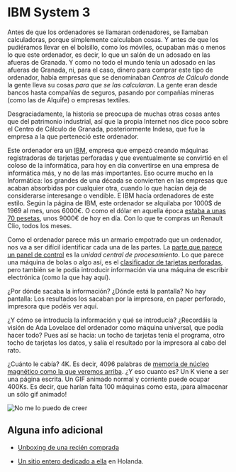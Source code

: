 # IBM System 3

Antes de que los ordenadores se llamaran ordenadores, se llamaban
calculadoras, porque simplemente calculaban cosas. Y antes de que los
pudiéramos llevar en el bolsillo, como los móviles, ocupaban más o
menos lo que este ordenador, es decir, lo que un salón de un adosado
en las afueras de Granada. Y como no todo el mundo tenía un adosado en
las afueras de Granada, ni, para el caso, dinero para comprar este
tipo de ordenador, había empresas que se denominaban *Centros de
Cálculo* donde la gente lleva su cosas *para que se las
calcularan*. La gente eran desde bancos hasta compañías de seguros,
pasando por compañías mineras (como las de Alquife) o empresas
textiles.

Desgraciadamente, la historia se preocupa de muchas otras cosas antes
que del patrimonio industrial, así que la propia Internet nos dice
poco sobre el Centro de Cálculo de Granada, posteriormente Indesa, que
fue la empresa a la que perteneció este ordenador.

Este ordenador era
un
[IBM](https://www-03.ibm.com/ibm/history/exhibits/rochester/rochester_4008.html),
empresa que empezó creando máquinas registradoras de tarjetas
perforadas y que eventualmente se convirtió en el coloso de la
informática, para hoy en día convertirse en una empresa de informática
más, y no de las más importantes. Eso ocurre mucho en la Informática:
los grandes de una década se convierten en las empresas que acaban
absorbidas por cualquier otra, cuando lo que hacían deja de
considerarse interesange o vendible. E IBM hacía ordenadores de este
estilo. Según la página de IBM, este ordenador se alquilaba por 1000$
de 1969 al mes, unos 6000€. O como el dólar en aquella época [estaba a
unas 70 pesetas](https://tematicas.org/indicadores-economicos/sector-monetario-financiero-y-bursatil/tipos-de-cambio.1/tipo-de-cambio-peseta-dolar-usa/),
unos 9000€ de hoy en día. Con lo que te compras un Renault Clio, todos
los meses.

Como el ordenador parece más un armario empotrado que un ordenador,
nos va a ser difícil identificar cada una de las partes. La [parte que
parece un panel de control](https://en.wikipedia.org/wiki/IBM_System/3#/media/File:IBM_System3.JPG) es
la *unidad central de procesamiento*. Lo que parece una máquina de
bolas o algo así, es
el
[clasificador de tarjetas perforadas](https://en.wikipedia.org/wiki/IBM_System/3#/media/File:Selezionatrice_di_IBM_sistema_3_-_Museo_scienza_tecnologia_Milano_D0833.jpg),
pero también se le podía introducir información via una máquina de
escribir electrónica (como la que hay aquí).

¿Por dónde sacaba la información? ¿Dónde está la pantalla? No hay
pantalla: Los resultados los sacaban por la impresora, en paper
perforado, impresora que podéis ver aquí.

¿Y cómo se introducía la información y qué se introducía? ¿Recordáis
la visión de Ada Lovelace del ordenador como máquina universal, que
podía hacer todo? Pues así se hacía: un tocho de tarjetas tenía el
programa, otro tocho de tarjetas los datos, y salía el resultado por
la impresora al cabo del rato.

¿Cuánto le cabía? 4K. Es decir, 4096 palabras de [memoria de núcleo
magnético como la que veremos arriba](https://en.wikipedia.org/wiki/Magnetic-core_memory). ¿Y
eso cuanto es? Un K viene a ser una página escrita. Un GIF animado
normal y corriente puede ocupar 400Ks. Es decir, que harían falta 100
máquinas como esta, ¡para almacenar un sólo gif animado!

![No me lo puedo de creer](https://giphy.com/embed/3oz8xV2IHQn3GiPPfa)

## Alguna info adicional

* [Unboxing de una recién comprada](http://www.corestore.org/3.htm)

* [Un sitio entero dedicado a ella](http://www.ibmsystem3.nl/) en
  Holanda. 
